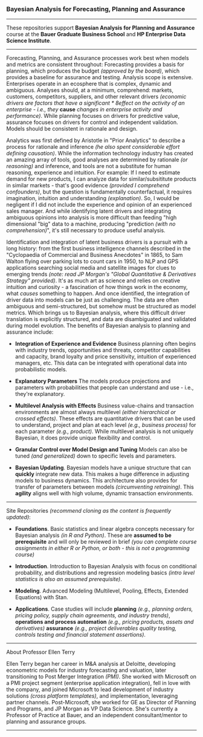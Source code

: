 ### Bayesian Analysis for Forecasting, Planning and Assurance

------

These repositories support **Bayesian Analysis for Planning and Assurance** course at the **Bauer Graduate Business School** and **HP Enterprise Data Science Institute**. 

------

Forecasting, Planning, and Assurance processes work best when models and metrics are consistent throughout: Forecasting provides a basis for planning, which produces the budget *(approved by the board)*, which provides a baseline for assurance and testing. Analysis scope is extensive. Enterprises operate in an ecosphere that is complex, dynamic and ambiguous. Analyses should, at a minimum, comprehend: markets, customers, competitors, suppliers, and other relevant drivers *(economic drivers are factors that have a significant * *8effect** *on the activity of an enterprise - i.e., they* **cause** *changes in enterprise activity and performance)*. While planning focuses on drivers for predictive value, assurance focuses on drivers for control and independent validation. Models should be consistent in rationale and design.   

Analytics was first defined by Aristotle in "Prior Analytics" to describe a process for rationale and inference *(he also spent considerable effort defining causation)*. While the information technology industry has created an amazing array of tools, good analyses are determined by rationale *(or reasoning)* and inference, and tools are not a substitute for human reasoning, experience and intuition. For example: If I need to estimate demand for new products, I can analyze data for similar/subsititute products in similar markets - that's good evidence *(provided I comprehend confounders)*, but the question is fundamentally counterfactual, it requires imagination, intuition and understanding *(explanation)*. So, I would be negligent if I did not include the experience and opinion of an experienced sales manager. And while identifying latent drivers and integrating ambiguous opinions into analysis is more difficult than feeding "high dimensional "big" data to a machine, producing "prediction *(with no comprehension)*", it's still necessary to produce useful analysis.    

Identification and integration of latent business drivers is a pursuit with a long history: from the first business intelligence channels described in the "Cyclopaedia of Commercial and Business Anecdotes" in 1865, to Sam Walton flying over parking lots to count cars in 1950, to NLP and GPS applications searching social media and satellite images for clues to emerging trends *(note: read  JP Morgan's "Global Quantitative & Derivatives Strategy" provided)*.  It's as much art as science and relies on creative intuition and curiosity - a fascination of how things work in the economy, what *causes* something to happen. And once identified, the integration of driver data into models can be just as challenging. The data are often ambiguous and semi-structured, but somehow must be structured as model metrics. 
Which brings us to Bayesian analysis, where this difficult driver translation is explicitly structured, and data are disambiguated and validated during model evolution. The benefits of Bayesian analysis to planning and assurance include:  

* **Integration of Experience and Evidence** Business planning often begins with industry trends, opportunities and threats, competitor capabilities and capacity, brand loyalty and price sensitivity, intuition of experienced managers, etc. This data can be integrated with operational data into probabilistic models. 

* **Explanatory Parameters** The models produce projections and parameters with probabilities that people can understand and use - i.e., they're explanatory.  

* **Multilevel Analysis with Effects** Business value-chains and transaction environments are almost always multilevel *(either hierarchical or crossed effects)*. These effects are quantitative drivers that can be used to understand, project and plan at each level *(e.g., business process)* for each parameter *(e.g., product)*. While multilevel analysis is not uniquely Bayesian, it does provide unique flexibility and control. 

* **Granular Control over Model Design and Tuning** Models can also be tuned *(and generalized)* down to specific levels and parameters. 

* **Bayesian Updating**. Bayesian models have a unique structure that can **quickly** integrate new data. This makes a huge difference in adjusting models to business dynamics. This architecture also provides for transfer of parameters between models *(circumventing retraining)*. This **agility** aligns well with high volume, dynamic transaction environments.

----

Site Repositories *(recommend cloning as the content is frequently updated)*:

* **Foundations**. Basic statistics and linear algebra concepts necessary for Bayesian analysis *(in R and Python)*. These are **assumed to be prerequisite** and will only be reviewed in brief *(you can complete course assignments in either R or Python, or both - this is not a programming course)*  

* **Introduction**. Introduction to Bayesian Analysis with focus on conditional probability, and distributions and regression modeling basics *(intro level statistics is also an assumed prerequisite)*.   

* **Modeling**. Advanced Modeling (Multilevel, Pooling, Effects, Extended Equations) with Stan.   

* **Applications**. Case studies will include **planning**  *(e.g., planning orders, pricing policy, supply chain agreements, and industry trends)*, **operations and process automation** *(e.g., pricing products, assets and derivatives)* **assurance** *(e.g., project deliverables quality testing, controls testing and financial statement assertions)*.

------

About Professor Ellen Terry

Ellen Terry began her career in M&A analysis at Deloitte, developing econometric models for industry forecasting and valuation, later transitioning to Post Merger Integration *(PMI)*. She worked with Microsoft on a PMI project segment (enterprise application integration), fell in love with the company, and joined Microsoft to lead development of industry solutions *(cross platform templates)*, and  implementation, leveraging partner channels. Post-Microsoft, she worked for GE as Director of Planning and Programs, and JP Morgan as VP Data Science. She's currently a Professor of Practice at Bauer, and an independent consultant/mentor to planning and assurance groups.   

------
